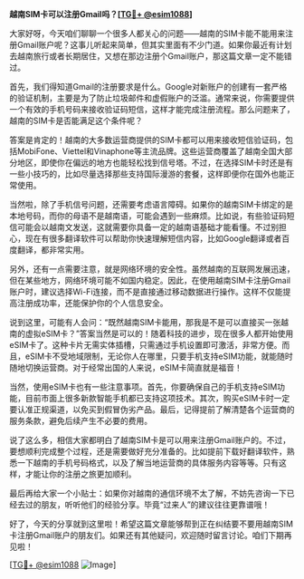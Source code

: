 **越南SIM卡可以注册Gmail吗？[[TG💪+ @esim1088](https://t.me/s/esim1088)]**

大家好呀，今天咱们聊聊一个很多人都关心的问题——越南的SIM卡能不能用来注册Gmail账户呢？这事儿听起来简单，但其实里面有不少门道。如果你最近有计划去越南旅行或者长期居住，又想在那边注册个Gmail账户，那这篇文章一定不能错过。

首先，我们得知道Gmail的注册要求是什么。Google对新账户的创建有一套严格的验证机制，主要是为了防止垃圾邮件和虚假账户的泛滥。通常来说，你需要提供一个有效的手机号码来接收验证码短信，这样才能完成注册流程。那么问题来了，越南的SIM卡是否能满足这个条件呢？

答案是肯定的！越南的大多数运营商提供的SIM卡都可以用来接收短信验证码，包括MobiFone、Viettel和Vinaphone等主流品牌。这些运营商覆盖了越南全国大部分地区，即使你在偏远的地方也能轻松找到信号塔。不过，在选择SIM卡时还是有一些小技巧的，比如尽量选择那些支持国际漫游的套餐，这样即便你在国外也能正常使用。

当然啦，除了手机信号问题，还需要考虑语言障碍。如果你的越南SIM卡绑定的是本地号码，而你的母语不是越南语，可能会遇到一些麻烦。比如说，有些验证码短信可能会以越南文发送，这就需要你具备一定的越南语基础才能看懂。不过别担心，现在有很多翻译软件可以帮助你快速理解短信内容，比如Google翻译或者百度翻译，都非常实用。

另外，还有一点需要注意，就是网络环境的安全性。虽然越南的互联网发展迅速，但在某些地方，网络环境可能不如国内稳定。因此，在使用越南SIM卡注册Gmail账户时，建议选择Wi-Fi连接，而不是直接通过移动数据进行操作。这样不仅能提高注册成功率，还能保护你的个人信息安全。

说到这里，可能有人会问：“既然越南SIM卡能用，那我是不是可以直接买一张越南的虚拟eSIM卡？”答案当然是可以的！随着科技的进步，现在很多人都开始使用eSIM卡了。这种卡片无需实体插槽，只需通过手机设置即可激活，非常方便。而且，eSIM卡不受地域限制，无论你人在哪里，只要手机支持eSIM功能，就能随时随地切换运营商。对于经常出国的人来说，eSIM卡简直就是福音！

当然，使用eSIM卡也有一些注意事项。首先，你要确保自己的手机支持eSIM功能，目前市面上很多新款智能手机都已支持这项技术。其次，购买eSIM卡时一定要认准正规渠道，以免买到假冒伪劣产品。最后，记得提前了解清楚各个运营商的服务条款，避免后续产生不必要的费用。

说了这么多，相信大家都明白了越南SIM卡是可以用来注册Gmail账户的。不过，要想顺利完成整个过程，还是需要做好充分准备的。比如提前下载好翻译软件，熟悉一下越南的手机号码格式，以及了解当地运营商的具体服务内容等等。只有这样，才能让你的注册之旅更加顺利。

最后再给大家一个小贴士：如果你对越南的通信环境不太了解，不妨先咨询一下已经去过的朋友，听听他们的经验分享。毕竟“过来人”的建议往往更靠谱哦！

好了，今天的分享就到这里啦！希望这篇文章能够帮到正在纠结要不要用越南SIM卡注册Gmail账户的朋友们。如果还有其他疑问，欢迎随时留言讨论。咱们下期再见啦！

[[TG💪+ @esim1088](https://t.me/s/esim1088) ![Image](https://i.postimg.cc/4NQfJmqS/Snipaste-2025-05-13-00-14-12.png)]